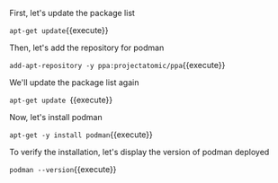 

First, let's update the package list

`apt-get update`{{execute}}

Then, let's add the repository for podman 

`add-apt-repository -y ppa:projectatomic/ppa`{{execute}}

We'll update the package list again

`apt-get update `{{execute}}

Now, let's install podman

`apt-get -y install podman`{{execute}}

To verify the installation, let's display the version of podman deployed

`podman --version`{{execute}}
